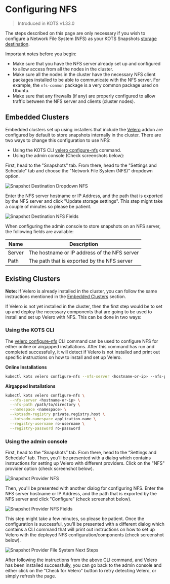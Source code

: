 # Configuring NFS

> Introduced in KOTS v1.33.0

The steps described on this page are only necessary if you wish to configure a Network File System (NFS) as your KOTS Snapshots [storage destination](/kotsadm/snapshots/storage-destinations/).

Important notes before you begin:

* Make sure that you have the NFS server already set up and configured to allow access from all the nodes in the cluster.
* Make sure all the nodes in the cluster have the necessary NFS client packages installed to be able to communicate with the NFS server.
For example, the `nfs-common` package is a very common package used on Ubuntu.
* Make sure that any firewalls (if any) are properly configured to allow traffic between the NFS server and clients (cluster nodes).

## Embedded Clusters

Embedded clusters set up using installers that include the [Velero](https://kurl.sh/docs/add-ons/velero) addon are configured by default to store snapshots internally in the cluster.
There are two ways to change this configuration to use NFS:

* Using the KOTS CLI [velero configure-nfs](/kots-cli/velero/configure-nfs/) command.
* Using the admin console (Check screenshots below):

First, head to the "Snapshots" tab.
From there, head to the "Settings and Schedule" tab and choose the "Network File System (NFS)" dropdown option.

![Snapshot Destination Dropdown NFS](/images/snapshot-destination-dropdown-nfs.png)

Enter the NFS server hostname or IP Address, and the path that is exported by the NFS server and click "Update storage settings".
This step might take a couple of minutes so please be patient.

![Snapshot Destination NFS Fields](/images/snapshot-destination-nfs-fields.png)

When configuring the admin console to store snapshots on an NFS server, the following fields are available:

| Name   | Description                                  |
|--------|----------------------------------------------|
| Server | The hostname or IP address of the NFS server |
| Path   | The path that is exported by the NFS server  |

## Existing Clusters

**Note:** If Velero is already installed in the cluster, you can follow the same instructions mentioned in the [Embedded Clusters](/kotsadm/snapshots/configuring-nfs/#embedded-clusters) section.

If Velero is not yet installed in the cluster, then the first step would be to set up and deploy the necessary components that are going to be used to install and set up Velero with NFS.
This can be done in two ways:

### Using the KOTS CLI

The [velero configure-nfs](/kots-cli/velero/configure-nfs/) CLI command can be used to configure NFS for either online or airgapped installations.
After this command has run and completed successfully, it will detect if Velero is not installed and print out specific instructions on how to install and set up Velero.

**Online Installations**

```bash
kubectl kots velero configure-nfs --nfs-server <hostname-or-ip> --nfs-path /path/to/directory --namespace <namespace>
```

**Airgapped Installations**

```bash
kubectl kots velero configure-nfs \
  --nfs-server <hostname-or-ip> \
  --nfs-path /path/to/directory \
  --namespace <namespace> \
  --kotsadm-registry private.registry.host \
  --kotsadm-namespace application-name \
  --registry-username ro-username \
  --registry-password ro-password
```

### Using the admin console

First, head to the “Snapshots” tab.
From there, head to the “Settings and Schedule” tab.
Then, you'll be presented with a dialog which contains instructions for setting up Velero with different providers.
Click on the "NFS" provider option (check screenshot below).

![Snapshot Provider NFS](/images/snapshot-provider-nfs.png)

Then, you'll be presented with another dialog for configuring NFS.
Enter the NFS server hostname or IP Address, and the path that is exported by the NFS server and click "Configure" (check screenshot below).

![Snapshot Provider NFS Fields](/images/snapshot-provider-nfs-fields.png)

This step might take a few minutes, so please be patient.
Once the configuration is successful, you'll be presented with a different dialog which contains a CLI command that will print out instructions on how to set up Velero with the deployed NFS configuration/components (check screenshot below).

![Snapshot Provider File System Next Steps](/images/snapshot-provider-fs-next-steps.png)

After following the instructions from the above CLI command, and Velero has been installed successfully, you can go back to the admin console and either click on the "Check for Velero" button to retry detecting Velero, or simply refresh the page.
